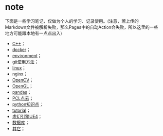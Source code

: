 # note
下面是一些学习笔记，仅做为个人的学习、记录使用。(注意，若上传的Markdown文件被解析失败，那么Pages中的自动Action会失败，所以这里的一些地方可能跟本地有一点点出入)

- [C++](./C++/README.md)；
- [docker](./docker/docker.md)；
- [environment](./environment/README.md)；
- [git使用方法](./git使用方法/git_bash.md)；
- [linux](./linux/README.md)；
- [nginx](./nginx/nginx.md)；
- [OpenCV](./OpenCV/README.md)；
- [OpenGL](./OpenGL/OpenGL.md/)；
- [pandas](./pandas/pandas.md)；
- [PCL点云](./PCL/PCL.md)；
- [python知识点](./python知识点/README.md)；
- [tutorial](./tutorial/README.md)；
- [虚幻引擎UE4](./UE4/README.md)；
- [数据库](./数据库/README.md)；
- [其它](./其它/README.md)；

